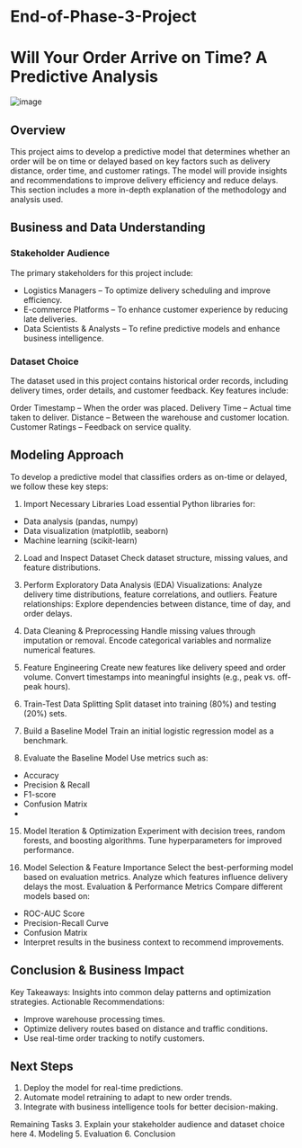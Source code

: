 # End-of-Phase-3-Project

# Will Your Order Arrive on Time? A Predictive Analysis
![image](https://github.com/user-attachments/assets/907dfa5f-c251-446d-a5f8-78553c869193)

## Overview
This project aims to develop a predictive model that determines whether an order will be on time or delayed based on key factors such as delivery distance, order time, and customer ratings. The model will provide insights and recommendations to improve delivery efficiency and reduce delays.
This section includes a more in-depth explanation of the methodology and analysis used.

## Business and Data Understanding
### Stakeholder Audience
The primary stakeholders for this project include:

- Logistics Managers – To optimize delivery scheduling and improve efficiency.
- E-commerce Platforms – To enhance customer experience by reducing late deliveries.
- Data Scientists & Analysts – To refine predictive models and enhance business intelligence.

### Dataset Choice
The dataset used in this project contains historical order records, including delivery times, order details, and customer feedback. Key features include:

Order Timestamp – When the order was placed.
Delivery Time – Actual time taken to deliver.
Distance – Between the warehouse and customer location.
Customer Ratings – Feedback on service quality.

## Modeling Approach
To develop a predictive model that classifies orders as on-time or delayed, we follow these key steps:
1. Import Necessary Libraries
Load essential Python libraries for:

- Data analysis (pandas, numpy)
- Data visualization (matplotlib, seaborn)
- Machine learning (scikit-learn)

2. Load and Inspect Dataset
Check dataset structure, missing values, and feature distributions.

4. Perform Exploratory Data Analysis (EDA)
Visualizations: Analyze delivery time distributions, feature correlations, and outliers.
Feature relationships: Explore dependencies between distance, time of day, and order delays.

6. Data Cleaning & Preprocessing
Handle missing values through imputation or removal.
Encode categorical variables and normalize numerical features.

8. Feature Engineering
Create new features like delivery speed and order volume.
Convert timestamps into meaningful insights (e.g., peak vs. off-peak hours).

10. Train-Test Data Splitting
Split dataset into training (80%) and testing (20%) sets.

12. Build a Baseline Model
Train an initial logistic regression model as a benchmark.

14. Evaluate the Baseline Model
Use metrics such as:
- Accuracy
- Precision & Recall
- F1-score
- Confusion Matrix
- 
15. Model Iteration & Optimization
Experiment with decision trees, random forests, and boosting algorithms.
Tune hyperparameters for improved performance.

16. Model Selection & Feature Importance
Select the best-performing model based on evaluation metrics.
Analyze which features influence delivery delays the most.
Evaluation & Performance Metrics
Compare different models based on:
- ROC-AUC Score
- Precision-Recall Curve
- Confusion Matrix
- Interpret results in the business context to recommend improvements.
  
## Conclusion & Business Impact
Key Takeaways: Insights into common delay patterns and optimization strategies.
Actionable Recommendations:
- Improve warehouse processing times.
- Optimize delivery routes based on distance and traffic conditions.
- Use real-time order tracking to notify customers.

## Next Steps
1) Deploy the model for real-time predictions.
2) Automate model retraining to adapt to new order trends.
3) Integrate with business intelligence tools for better decision-making.

Remaining Tasks
3. Explain your stakeholder audience and dataset choice here
4. Modeling
5. Evaluation
6. Conclusion
